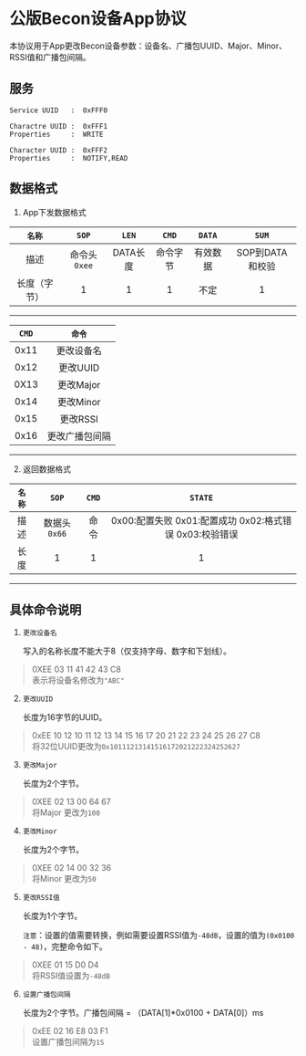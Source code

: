 # 公版Becon设备App协议
本协议用于App更改Becon设备参数：设备名、广播包UUID、Major、Minor、RSSI值和广播包间隔。


## 服务
```
Service UUID   :  0xFFF0

Charactre UUID :  0xFFF1
Properties     :  WRITE

Character UUID :  0xFFF2
Properties     :  NOTIFY,READ
```

## 数据格式

1. App下发数据格式

|   `名称`    |   `SOP`   |   `LEN`   |   `CMD`   |   `DATA`  |   `SUM`   |
|:--------:|:---------:|:---------:|:---------:|:---------:|:---------:|
| 描述 | 命令头 `0xee`   |   DATA长度 | 命令字节   | 有效数据   | SOP到DATA 和校验|
| 长度（字节） | 1  |   1   |   1   |   不定    |   1   |
---

|   `CMD` |   `命令` |
|:--------:|:---------:|
|   0x11    | 更改设备名 |
|   0x12    | 更改UUID  |
|   0X13    | 更改Major |
|   0x14    | 更改Minor |
|   0x15    | 更改RSSI  |
|   0x16    | 更改广播包间隔|
---


2. 返回数据格式

|   `名称`  |   `SOP`   | `CMD`   |   `STATE` |
|:--------:|:---------:|:---------:|:---------:|
|   描述  |     数据头`0x66` |  命令  |     0x00:配置失败  0x01:配置成功  0x02:格式错误  0x03:校验错误 |
|   长度  |   1    |    1   |   1   |
---

## 具体命令说明

1. `更改设备名`

    写入的名称长度不能大于8（仅支持字母、数字和下划线）。

> 0XEE 03 11 41 42 43 C8  
> 表示将设备名修改为`"ABC"`

2. `更改UUID`  
   
   长度为16字节的UUID。

> 0xEE 10 12 10 11 12 13 14 15 16 17 20 21 22 23 24 25 26 27 C8  
> 将32位UUID更改为`0x10111213141516172021222324252627`

3. `更改Major`
   
   长度为2个字节。

> 0XEE 02 13 00 64 67  
> 将Major 更改为`100`

4. `更改Minor`
   
   长度为2个字节。

> 0XEE 02 14 00 32 36  
> 将Minor 更改为`50`

5. `更改RSSI值`
   
   长度为1个字节。  
   
   `注意`：设置的值需要转换，例如需要设置RSSI值为`-48dB`，设置的值为`(0x0100 - 48)`，完整命令如下。

> 0XEE 01 15 D0 D4  
> 将RSSI值设置为`-48dB`

6. `设置广播包间隔`
   
   长度为2个字节。广播包间隔 = （DATA[1]*0x0100 + DATA[0]）ms

> 0xEE 02 16 E8 03 F1  
> 设置广播包间隔为`1S`
